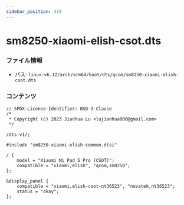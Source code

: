 ```yaml
---
sidebar_position: 418
---
```

# sm8250-xiaomi-elish-csot.dts

### ファイル情報

- パス: `linux-v6.12/arch/arm64/boot/dts/qcom/sm8250-xiaomi-elish-csot.dts`

### コンテンツ

```dts
// SPDX-License-Identifier: BSD-3-Clause
/*
 * Copyright (c) 2023 Jianhua Lu <lujianhua000@gmail.com>
 */

/dts-v1/;

#include "sm8250-xiaomi-elish-common.dtsi"

/ {
	model = "Xiaomi Mi Pad 5 Pro (CSOT)";
	compatible = "xiaomi,elish", "qcom,sm8250";
};

&display_panel {
	compatible = "xiaomi,elish-csot-nt36523", "novatek,nt36523";
	status = "okay";
};

```
